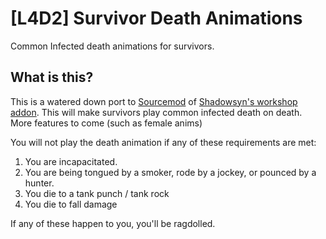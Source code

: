 # [L4D2] Survivor Death Animations
Common Infected death animations for survivors.

## What is this?
This is a watered down port to [Sourcemod](https://www.sourcemod.net/) of [Shadowsyn's workshop addon](https://steamcommunity.com/sharedfiles/filedetails/?id=1946304784). This will make survivors play common infected death on death. More features to come (such as female anims)

You will not play the death animation if any of these requirements are met:
1. You are incapacitated.
2. You are being tongued by a smoker, rode by a jockey, or pounced by a hunter.
3. You die to a tank punch / tank rock
4. You die to fall damage

 If any of these happen to you, you'll be ragdolled.
